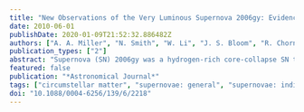 ```yaml
---
title: "New Observations of the Very Luminous Supernova 2006gy: Evidence for Echoes"
date: 2010-06-01
publishDate: 2020-01-09T21:52:32.886482Z
authors: ["A. A. Miller", "N. Smith", "W. Li", "J. S. Bloom", "R. Chornock", "A. V. Filippenko", "J. X. Prochaska"]
publication_types: ["2"]
abstract: "Supernova (SN) 2006gy was a hydrogen-rich core-collapse SN that remains one of the most luminous optical SNe ever observed. The total energy budget (&gt;2 × 10$^51$ erg radiated in the optical alone) poses many challenges for standard SN theory. We present new ground-based near-infrared (NIR) observations of SN 2006gy, as well as a single epoch of Hubble Space Telescope (HST) imaging obtained more than two years after the explosion. Our NIR data taken around peak optical emission show an evolution that is largely consistent with a cooling blackbody, with tentative evidence for a growing NIR excess starting around day åisebox-0.5ex 130. Our late-time Keck adaptive optics NIR image, taken on day 723, shows little change from previous NIR observations taken around day 400. Furthermore, the optical HST observations show a reduced decline rate after day 400, and the SN is bluer on day 810 than it was at peak. This late-time decline is inconsistent with $^56$Co decay, and thus is problematic for the various pair-instability SN models used to explain the nature of SN 2006gy. The slow decline of the NIR emission can be explained with a light echo, and we confirm that the late-time NIR excess is the result of a massive (gsim10 M $_sun$) dusty shell heated by the SN peak luminosity. The late-time optical observations require the existence of a scattered light echo, which may be generated by the same dust that contributes to the NIR echo. Both the NIR and optical echoes originate in the proximity of the progenitor, i̊sebox-0.5ex 10$^18$ cm for the NIR echo and lsim10-40 pc for the optical echo, which provides further evidence that the progenitor of SN 2006gy was a very massive star."
featured: false
publication: "*Astronomical Journal*"
tags: ["circumstellar matter", "supernovae: general", "supernovae: individual: SN 2006gy", "Astrophysics - Cosmology and Nongalactic Astrophysics", "Astrophysics - High Energy Astrophysical Phenomena"]
doi: "10.1088/0004-6256/139/6/2218"
---
```


